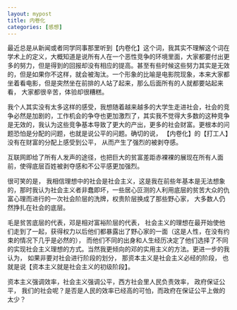```yaml
---
layout: mypost
title: 内卷化
categories: [感想]
---
```


最近总是从新闻或者同学同事那里听到【内卷化】这个词，我其实不理解这个词在学术上的定义，大概知道是说所有人在一个恶性竞争的环境里面，大家都要付出更多的努力，但是得到的回报却没有相应的提高。甚至有些时候这些努力其实是无效的，但是如果你不这样，就会被淘汰。一个形象的比喻是电影院现象，本来大家都坐着看电影，但是突然坐在前排的人站了起来，那么后面所有的人就都要站起来看， 大家都很辛苦，体验却很糟糕。

我个人其实没有太多这样的感受，我想随着越来越多的大学生走进社会，社会的竞争必然是加剧的，工作机会的争夺也更加激烈了，其实我不觉得大多数的这种竞争是无效的，我认为这些竞争基本导致了更大的产出，更多的社会财富。更根本的问题恐怕是分配的问题，也就是说公平的问题。确切的说， 【内卷化】的【打工人】没有在财富的分配上感受到公平， 从而产生了强烈的被剥夺感。

互联网即给了所有人发声的途径，也把巨大的贫富差距赤裸裸的展现在所有人面前，使得底层百姓被剥夺感和不公平感更加强烈。

很可笑的是， 我相信理想中的社会是社会主义，这是我在前些年基本是无法想象的，那时我认为社会主义者非蠢即坏，一些居心叵测的人利用底层的贫苦大众的仇富心理而进行的一次社会阶层的洗牌，权贵阶层换成了那些野心家， 大多数人仍然挣扎在社会的底层。

毛是贫苦底层的代表，邓是相对富裕阶层的代表， 社会主义的理想在最开始使他们走到了一起，获得权力以后他们都暴露出了野心家的一面（这是人性，在没有约束的情况下几乎是必然的）， 而他们不同的出身和人生经历决定了他们选择了不同的实现社会主义理想的方式。当然我更倾向的邓的实用主义的方法。更进一步的我认为， 如果非要对社会进行阶段的划分， 那资本主义是社会主义必经的阶段， 也就是说【资本主义就是社会主义的初级阶段】。

资本主义强调效率，社会主义强调公平，西方社会里人民负责效率， 政府保证公平， 我们的社会呢？是否是人民的效率已经高的可怕，而政府在保证公平上做的太少？